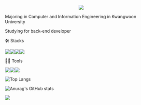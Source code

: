 <div align="center">
<img src="https://camo.githubusercontent.com/732a2f71fed4513848e33fe58bdcbbc475e7a225c03c3e72e07a26f0ecaf61d5/68747470733a2f2f63617073756c652d72656e6465722e76657263656c2e6170702f6170693f747970653d776176696e67266865696768743d32303026746578743d576176696e672126666f6e74416c69676e3d383026666f6e74416c69676e593d343026636f6c6f723d6772616469656e74"/>
</div>


 Majoring in Computer and Information Engineering in Kwangwoon University

Studying for back-end developer

🛠️ Stacks 

<img src="https://img.shields.io/badge/c-A8B9CC?logo=c"><img src="https://img.shields.io/badge/cplusplus-00599C?logo=cplusplus"><img src="https://img.shields.io/badge/java-007396?logo=java"><img src="https://img.shields.io/badge/spring-6DB33F?logo=spring">

💪🏼 Tools

<img src="https://img.shields.io/badge/visualstudio-5C2D91?logo=visualstudio"><img src="https://img.shields.io/badge/visualstudiocode-007ACC?logo=visualstudiocode"><img src="https://img.shields.io/badge/intellijidea-000000?logo=intellijidea">



 ![Top Langs](https://github-readme-stats.vercel.app/api/top-langs/?username=ense333)

 ![Anurag's GitHub stats](https://github-readme-stats.vercel.app/api?username=ense333&show_icons=true&theme=radical)
 
 <div>
 <a href="https://purrfect-alpaca-e1c.notion.site/NEW-START-d2b145d24d174c8eb2c17a71ff8ae877" target="_blank"><img src="https://img.shields.io/badge/?style=plastic&logo=notion&logoColor=#000000"/></a>
 </div>




<!--
**ense333/ense333** is a ✨ _special_ ✨ repository because its `README.md` (this file) appears on your GitHub profile.

Here are some ideas to get you started:

- 🔭 I’m currently working on ...
- 🌱 I’m currently learning ...
- 👯 I’m looking to collaborate on ...
- 🤔 I’m looking for help with ...
- 💬 Ask me about ...
- 📫 How to reach me: ...
- 😄 Pronouns: ...
- ⚡ Fun fact: ...
-->
